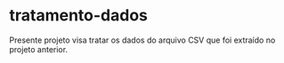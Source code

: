 # tratamento-dados

Presente projeto visa tratar os dados do arquivo CSV que foi extraído no projeto anterior.
